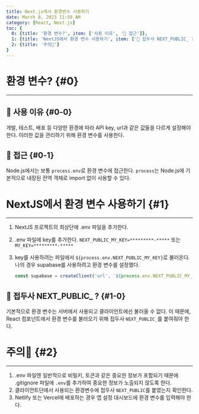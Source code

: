 ```yaml
---
title: Next.js에서 환경변수 사용하기
date: March 8, 2023 11:59 AM
category: [React, Next.js]
toc: {
  0: {title: '환경 변수?', item: ['사용 이유', '🔎 접근']},
  1: {title: 'NextJS에서 환경 변수 사용하기', item: ['🔎 접두사 NEXT_PUBLIC_ ?']}
  2: {title: '주의🚨'}
}
---
```


# 환경 변수? {#0}

---

## 🔎 사용 이유 {#0-0}

개발, 테스트, 배포 등 다양한 환경에 따라 API key, url과 같은 값들을 다르게 설정해야 한다. 이러한 값을 관리하기 위해 환경 변수를 사용한다. 

## 🔎 접근 {#0-1}

Node.js에서는 보통 `process.env`로 환경 변수에 접근한다. `process`는 Node.js에 기본적으로 내장된 전역 객체로 import 없이 사용할 수 있다.

# NextJS에서 환경 변수 사용하기 {#1}

---

1. NextJS 프로젝트의 최상단에 .env 파일을 추가한다. 
2. .env 파일에 key를 추가한다.
`NEXT_PUBLIC_MY_KEY=*********-*****` 또는 `MY_KEY=*********-*****`
3. key를 사용하려는 파일에서 ``${process.env.NEXT_PUBLIC_MY_KEY}``로 불러온다.
나의 경우 supabase를 사용하려고 환경 변수를 설정했다.
    
    ```jsx
    const supabase = createClient('url', `${process.env.NEXT_PUBLIC_MY_KEY}`)
    ```
    

## 🔎 접두사 NEXT_PUBLIC_ ? {#1-0}

기본적으로 환경 변수는 서버에서 사용되고 클라이언트에선 불러올 수 없다. 이 때문에, React 컴포넌트에서 환경 변수를 불러오기 위해 접두사 `NEXT_PUBLIC_`를 붙여줘야 한다. 

# 주의🚨 {#2}

---

1. .env 파일엔 일반적으로 비밀키, 토큰과 같은 중요한 정보가 포함되기 때문에 .gitignore 파일에 `.env`를 추가하여 중요한 정보가 노출되지 않도록 한다. 
2. 클라이언트단에서 사용되는 환경변수에 접두사 `NEXT_PUBLIC`를 붙였는지 확인한다.
3. Netlify 또는 Vercel에 배포하는 경우 앱 설정 대시보드에 환경 변수를 입력해야 한다.